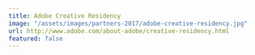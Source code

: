 ```yaml
---
title: Adobe Creative Residency
image: "/assets/images/partners-2017/adobe-creative-residency.jpg"
url: http://www.adobe.com/about-adobe/creative-residency.html
featured: false
---
```


